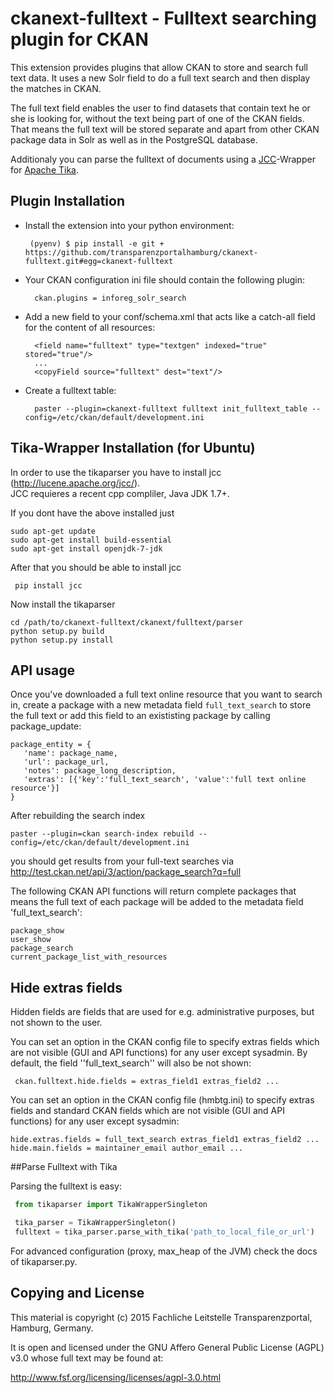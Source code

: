 # ckanext-fulltext - Fulltext searching plugin for CKAN #
This extension provides plugins that allow CKAN to store and search full text data. It uses a new Solr field 
to do a full text search and then display the matches in CKAN. 

The full text field enables the user to find datasets that contain text he or she is looking for, without the text being 
part of one of the CKAN fields. That means the full text will be stored separate and apart from other CKAN package data in 
Solr as well as in the PostgreSQL database.

Additionaly you can parse the fulltext of documents using a [JCC](https://lucene.apache.org/pylucene/jcc/)-Wrapper for [Apache Tika](https://tika.apache.org/).

## Plugin Installation ##
- Install the extension into your python environment:
   
	   (pyenv) $ pip install -e git + https://github.com/transparenzportalhamburg/ckanext-fulltext.git#egg=ckanext-fulltext
      
- Your CKAN configuration ini file should contain the following plugin:

		ckan.plugins = inforeg_solr_search

- Add a new field to your conf/schema.xml that acts like a catch-all field for the content of all resources:
 
		<field name="fulltext" type="textgen" indexed="true" stored="true"/>
		...
		<copyField source="fulltext" dest="text"/> 
     
- Create a fulltext table:

		paster --plugin=ckanext-fulltext fulltext init_fulltext_table --config=/etc/ckan/default/development.ini


## Tika-Wrapper Installation (for Ubuntu) ## 
In order to use the tikaparser you have to install jcc (http://lucene.apache.org/jcc/).  
JCC requieres a recent  cpp compliler, Java JDK 1.7+. 

If you dont have the above installed just

	sudo apt-get update
	sudo apt-get install build-essential
	sudo apt-get install openjdk-7-jdk

After that you should be able to install jcc

	 pip install jcc

Now install the tikaparser

    cd /path/to/ckanext-fulltext/ckanext/fulltext/parser
    python setup.py build
    python setup.py install

## API usage

Once you've downloaded a full text online resource that you want to search in, create a package
with a new metadata field `full_text_search` to store the full text or add this field to an 
exististing package by calling package_update:

    package_entity = {
       'name': package_name,
       'url': package_url,
       'notes': package_long_description,
       'extras': [{'key':'full_text_search', 'value':'full text online resource'}]
    }


After rebuilding the search index 

	paster --plugin=ckan search-index rebuild --config=/etc/ckan/default/development.ini

you should get results from your full-text searches via http://test.ckan.net/api/3/action/package_search?q=full



The following CKAN API functions will return complete packages that means the full text of each package will 
be added to the metadata field 'full_text_search':

	package_show
	user_show
	package_search
	current_package_list_with_resources


## Hide extras fields

Hidden fields are fields that are used for e.g. administrative purposes, but not shown to the user.

You can set an option in the CKAN config file to specify extras fields which are not
visible (GUI and API functions) for any user except sysadmin. By default, the field ''full_text_search'' will 
also be not shown:

     ckan.fulltext.hide.fields = extras_field1 extras_field2 ...

You can set an option in the CKAN config file (hmbtg.ini) to specify extras fields and standard CKAN fields which are not visible (GUI and API functions) for any user except sysadmin:

	hide.extras.fields = full_text_search extras_field1 extras_field2 ...
	hide.main.fields = maintainer_email author_email ...


##Parse Fulltext with Tika


Parsing the fulltext is easy:

```python
 from tikaparser import TikaWrapperSingleton

 tika_parser = TikaWrapperSingleton()
 fulltext = tika_parser.parse_with_tika('path_to_local_file_or_url')
```

For advanced configuration (proxy, max_heap of the JVM) check the docs of tikaparser.py.

## Copying and License

This material is copyright (c) 2015  Fachliche Leitstelle Transparenzportal, Hamburg, Germany.

It is open and licensed under the GNU Affero General Public License (AGPL) v3.0 whose full text may be found at:

http://www.fsf.org/licensing/licenses/agpl-3.0.html

